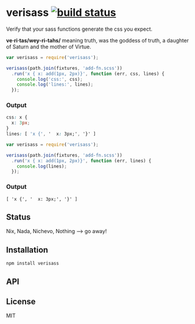 # verisass [![build status](https://secure.travis-ci.org/thlorenz/verisass.png)](http://travis-ci.org/thlorenz/verisass)

Verify that your sass functions generate the css you expect.

**ve·ri·tas/wey-ri-tahs/** meaning truth, was the goddess of truth, a daughter of Saturn and the mother of Virtue.

```js
var verisass = require('verisass');

verisass(path.join(fixtures, 'add-fn.scss'))
  .run('x { x: add(1px, 2px)}', function (err, css, lines) {
    console.log('css:', css);
    console.log('lines:', lines);
  });
```

### Output

```css
css: x {
  x: 3px;
}
lines: [ 'x {', '  x: 3px;', '}' ]
```

```js
var verisass = require('verisass');

verisass(path.join(fixtures, 'add-fn.scss'))
  .run('x { x: add(1px, 2px)}', function (err, lines) {
    console.log(lines);
  });
```

### Output

```
[ 'x {', '  x: 3px;', '}' ]
```


## Status

Nix, Nada, Nichevo, Nothing --> go away!
## Installation

    npm install verisass

## API


## License

MIT
